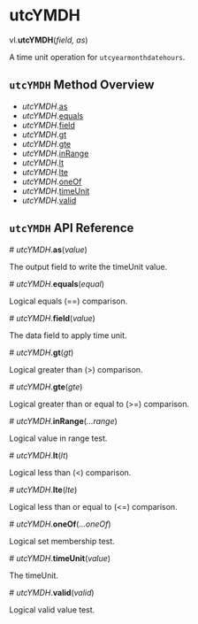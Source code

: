 # utcYMDH

vl.<b>utcYMDH</b>(<em>field, as</em>)

A time unit operation for <code>utcyearmonthdatehours</code>.

## <code>utcYMDH</code> Method Overview

* <em>utcYMDH</em>.<a href="#as">as</a>
* <em>utcYMDH</em>.<a href="#equals">equals</a>
* <em>utcYMDH</em>.<a href="#field">field</a>
* <em>utcYMDH</em>.<a href="#gt">gt</a>
* <em>utcYMDH</em>.<a href="#gte">gte</a>
* <em>utcYMDH</em>.<a href="#inRange">inRange</a>
* <em>utcYMDH</em>.<a href="#lt">lt</a>
* <em>utcYMDH</em>.<a href="#lte">lte</a>
* <em>utcYMDH</em>.<a href="#oneOf">oneOf</a>
* <em>utcYMDH</em>.<a href="#timeUnit">timeUnit</a>
* <em>utcYMDH</em>.<a href="#valid">valid</a>

## <code>utcYMDH</code> API Reference

<a name="as">#</a>
<em>utcYMDH</em>.<b>as</b>(<em>value</em>)

The output field to write the timeUnit value.

<a name="equals">#</a>
<em>utcYMDH</em>.<b>equals</b>(<em>equal</em>)

Logical equals (==) comparison.

<a name="field">#</a>
<em>utcYMDH</em>.<b>field</b>(<em>value</em>)

The data field to apply time unit.

<a name="gt">#</a>
<em>utcYMDH</em>.<b>gt</b>(<em>gt</em>)

Logical greater than (>) comparison.

<a name="gte">#</a>
<em>utcYMDH</em>.<b>gte</b>(<em>gte</em>)

Logical greater than or equal to (>=) comparison.

<a name="inRange">#</a>
<em>utcYMDH</em>.<b>inRange</b>(<em>...range</em>)

Logical value in range test.

<a name="lt">#</a>
<em>utcYMDH</em>.<b>lt</b>(<em>lt</em>)

Logical less than (<) comparison.

<a name="lte">#</a>
<em>utcYMDH</em>.<b>lte</b>(<em>lte</em>)

Logical less than or equal to (<=) comparison.

<a name="oneOf">#</a>
<em>utcYMDH</em>.<b>oneOf</b>(<em>...oneOf</em>)

Logical set membership test.

<a name="timeUnit">#</a>
<em>utcYMDH</em>.<b>timeUnit</b>(<em>value</em>)

The timeUnit.

<a name="valid">#</a>
<em>utcYMDH</em>.<b>valid</b>(<em>valid</em>)

Logical valid value test.

